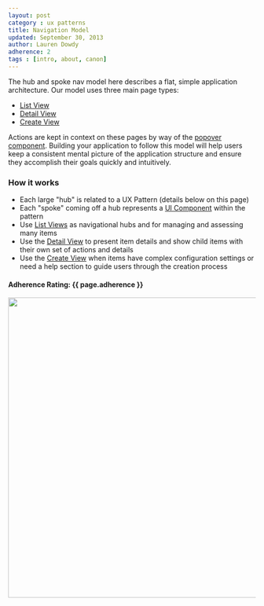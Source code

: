 ```yaml
---
layout: post
category : ux patterns
title: Navigation Model
updated: September 30, 2013
author: Lauren Dowdy
adherence: 2
tags : [intro, about, canon]
---
```


<div class="rs-row">
  <div class="span-3">
    <p>The hub and spoke nav model here describes a flat, simple application architecture. Our model uses three main page types:</p>
    <ul>
      <li><a href="#list-view">List View</a></li>
      <li><a href="#detail-view">Detail View</a></li>
      <li><a href="#create-view">Create View</a></li>
    </ul>
    <p>Actions are kept in context on these pages by way of the <a href="{{site.baseurl}}/ui-components/#popover">popover component</a>. Building your application to follow this model will help users keep a consistent mental picture of the application structure and ensure they accomplish their goals quickly and intuitively. </p>
    <h3>How it works</h3>
    <ul>
      <li>Each large "hub" is related to a UX Pattern (details below on this page)</li>
      <li>Each "spoke" coming off a hub represents a <a href="{{ site.baseurl }}/ui-components">UI Component</a> within the pattern</li>
      <li>Use <a target="blank" href="{{ site.baseurl }}/demos">List Views</a> as navigational hubs and for managing and assessing many items</li>
      <li>Use the <a href="#detail-view">Detail View</a> to present item details and show child items with their own set of actions and details</li>
      <li>Use the <a href="#create-view">Create View</a> when items have complex configuration settings or need a help section to guide users through the creation process</li>
    </ul>
    <h4>Adherence Rating: {{ page.adherence }} <span class="rs-icon-help tip" title="{{ site.adherenceRatings[page.adherence] | escape }}"></span></h4>
  </div>
  <div class="span-8">
    <img src="http://d6028ae8eb433bfc9fc7-a4c1bfca948fa9e57440a42732196fcf.r55.cf1.rackcdn.com/Screen%20Shot%202013-09-30%20at%204.49.55%20PM.png" height="611" width="874">
  </div>
</div>



